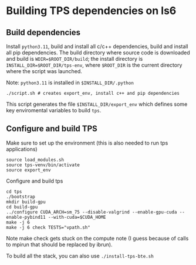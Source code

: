 # Building TPS dependencies on ls6

## Build dependencies

Install `python3.11`, build and install all c/c++ dependencies, build and install all pip dependencies.
The build directory where source code is downloaded and build is `WDIR=$ROOT_DIR/build`; the install directory is
`INSTALL_DIR=$ROOT_DIR/tps-env`, where `$ROOT_DIR` is the current directory where the script was launched.

Note: `python3.11` is installed in `$INSTALL_DIR/.python`

```
./script.sh # creates export_env, install c++ and pip dependencies
```

This script generates the file `$INSTALL_DIR/export_env` which defines some key enviromental variables to build `tps`.

## Configure and build TPS

Make sure to set up the environment (this is also needed to run tps applications)

```
source load_modules.sh
source tps-venv/bin/activate
source export_env
```

Configure and build tps

```
cd tps
./bootstrap
mkdir build-gpu
cd build-gpu
../configure CUDA_ARCH=sm_75 --disable-valgrind --enable-gpu-cuda --enable-pybind11 --with-cuda=$CUDA_HOME
make -j 6
make -j 6 check TESTS="vpath.sh"
```

Note make check gets stuck on the compute note (I guess because of calls to mpirun that should be replaced by ibrun).

To build all the stack, you can also use `./install-tps-bte.sh`
